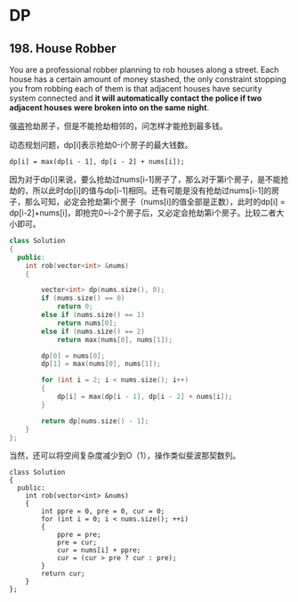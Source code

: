 # DP

##  198. House Robber

 You are a professional robber planning to rob houses along a street. Each house has a certain amount of money stashed, the only constraint stopping you from robbing each of them is that adjacent houses have security system connected and **it will automatically contact the police if two adjacent houses were broken into on the same night**.

强盗抢劫房子，但是不能抢劫相邻的，问怎样才能抢到最多钱。

动态规划问题，dp\[i\]表示抢劫0-i个房子的最大钱数。

```text
dp[i] = max(dp[i - 1], dp[i - 2] + nums[i]);
```

因为对于dp\[i\]来说，要么抢劫过nums\[i-1\]房子了，那么对于第i个房子，是不能抢劫的，所以此时dp\[i\]的值与dp\[i-1\]相同。还有可能是没有抢劫过nums\[i-1\]的房子，那么可知，必定会抢劫第i个房子（nums\[i\]的值全部是正数），此时的dp\[i\] = dp\[i-2\]+nums\[i\]，即抢完0~i-2个房子后，又必定会抢劫第i个房子。比较二者大小即可。

```cpp
class Solution
{
  public:
	int rob(vector<int> &nums)
	{

		vector<int> dp(nums.size(), 0);
		if (nums.size() == 0)
			return 0;
		else if (nums.size() == 1)
			return nums[0];
		else if (nums.size() == 2)
			return max(nums[0], nums[1]);

		dp[0] = nums[0];
		dp[1] = max(nums[0], nums[1]);

		for (int i = 2; i < nums.size(); i++)
		{
			dp[i] = max(dp[i - 1], dp[i - 2] + nums[i]);
		}

		return dp[nums.size() - 1];
	}
};
```

当然，还可以将空间复杂度减少到O（1），操作类似斐波那契数列。

```text
class Solution
{
  public:
	int rob(vector<int> &nums)
	{
		int ppre = 0, pre = 0, cur = 0;
		for (int i = 0; i < nums.size(); ++i)
		{
			ppre = pre;
			pre = cur;
			cur = nums[i] + ppre;
			cur = (cur > pre ? cur : pre);
		}
		return cur;
	}
};
```



